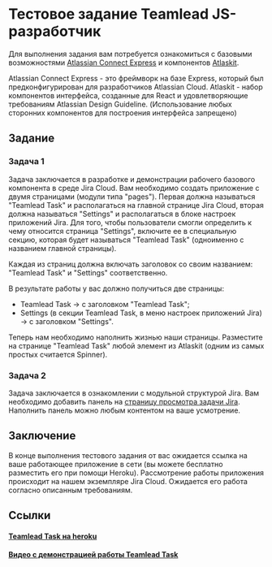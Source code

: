 # Тестовое задание Teamlead JS-разработчик

Для выполнения задания вам потребуется ознакомиться с базовыми возможностями [Atlassian Connect Express](https://bitbucket.org/atlassian/atlassian-connect-express) и компонентов [Atlaskit](https://atlaskit.atlassian.com/packages). 

Atlassian Connect Express - это фреймворк на базе Express, который был предконфигурирован для разработчиков Atlassian Cloud.
Atlaskit - набор компонентов интерфейса, созданные для React и удовлетворяющие требованиям Atlassian Design Guideline. 
(Использование любых сторонних компонентов для построения интерфейса запрещено)

## Задание

### Задача 1

Задача заключается в разработке и демонстрации рабочего базового компонента в среде Jira Cloud. Вам необходимо создать приложение с двумя страницами (модули типа "pages"). Первая должна называться "Teamlead Task" и располагаться на главной странице Jira Cloud, вторая должна называться "Settings" и располагаться в блоке настроек приложений Jira. Для того, чтобы пользователи смогли определить к чему относится страница "Settings", включите ее в специальную секцию, которая будет называться "Teamlead Task" (одноименно с названием главной страницы).

Каждая из страниц должна включать заголовок со своим названием: "Teamlead Task" и "Settings" соответственно.

В результате работы у вас должно получиться две страницы:
- Teamlead Task -> с заголовком "Teamlead Task";
- Settings (в секции Teamlead Task, в меню настроек приложений Jira) -> с заголовком "Settings".

Теперь нам необходимо наполнить жизнью наши страницы. Разместите на странице "Teamlead Task" любой элемент из Atlaskit (одним из самых простых считается Spinner).

### Задача 2

Задача заключается в ознакомлении с модульной структурой Jira.
Вам необходимо добавить панель на [страницу просмотра задачи Jira](https://developer.atlassian.com/cloud/jira/platform/modules/web-panel/).
Наполнить панель можно любым контентом на ваше усмотрение.


## Заключение

В конце выполнения тестового задания от вас ожидается ссылка на ваше работающее приложение в сети (вы можете бесплатно разместить его при помощи Heroku). Рассмотрение работы приложения происходит на нашем экземпляре Jira Cloud. Ожидается его работа согласно описанным требованиям.

## Ссылки
#### [Teamlead Task на heroku](https://tlt-h-wishhdd.herokuapp.com)
#### [Видео с демонстрацией работы Teamlead Task](https://youtu.be/YHcJwnn0-CI)
